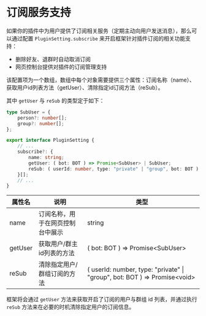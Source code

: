 # 订阅服务支持

如果你的插件中为用户提供了订阅相关服务（定期主动向用户发送消息），那么可以通过配置 `PluginSetting.subscribe` 来开启框架针对插件订阅的相关功能支持：

- 删除好友、退群时自动取消订阅
- 网页控制台提供对插件的订阅管理支持

该配置项为一个数组，数组中每个对象需要提供三个属性：订阅名称（name）、获取用户id列表方法（getUser）、清除指定id订阅方法（reSub）。

其中 `getUser` 与 `reSub` 的类型定于如下：

```typescript
type SubUser = {
    person?: number[];
    group?: number[];
};

export interface PluginSetting {
    // ...
    subscribe?: {
        name: string;
        getUser: ( bot: BOT ) => Promise<SubUser> | SubUser;
        reSub: ( userId: number, type: "private" | "group", bot: BOT ) => Promise<void> | void;
    }[];
    // ...
}
```

| 属性名     | 说明               | 类型                                                                         |
|---------|------------------|----------------------------------------------------------------------------|
| name    | 订阅名称，用于在网页控制台中展示 | string                                                                     | -                   |
| getUser | 获取用户/群主id列表的方法   | ( bot: BOT ) => Promise\<SubUser>                                          |
| reSub   | 清除指定用户/群组订阅的方法   | ( userId: number, type: "private" \| "group", bot: BOT ) => Promise\<void> | void;    | 

框架将会通过 `getUser` 方法来获取开启了订阅的用户与群组 id 列表，并通过执行 `reSub` 方法来在必要的时机清除指定用户的订阅信息。